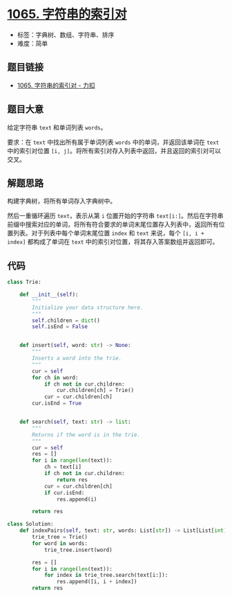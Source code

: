 # [1065. 字符串的索引对](https://leetcode.cn/problems/index-pairs-of-a-string/)

- 标签：字典树、数组、字符串、排序
- 难度：简单

## 题目链接

- [1065. 字符串的索引对 - 力扣](https://leetcode.cn/problems/index-pairs-of-a-string/)

## 题目大意

给定字符串 `text` 和单词列表 `words`。

要求：在 `text` 中找出所有属于单词列表 `words` 中的单词，并返回该单词在 `text` 中的索引对位置 `[i, j]`。将所有索引对存入列表中返回，并且返回的索引对可以交叉。

## 解题思路

构建字典树，将所有单词存入字典树中。

然后一重循环遍历 `text`，表示从第 `i` 位置开始的字符串 `text[i:]`。然后在字符串前缀中搜索对应的单词，将所有符合要求的单词末尾位置存入列表中，返回所有位置列表。对于列表中每个单词末尾位置 `index` 和 `text` 来说，每个 `[i, i + index]` 都构成了单词在 `text` 中的索引对位置，将其存入答案数组并返回即可。

## 代码

```python
class Trie:

    def __init__(self):
        """
        Initialize your data structure here.
        """
        self.children = dict()
        self.isEnd = False


    def insert(self, word: str) -> None:
        """
        Inserts a word into the trie.
        """
        cur = self
        for ch in word:
            if ch not in cur.children:
                cur.children[ch] = Trie()
            cur = cur.children[ch]
        cur.isEnd = True


    def search(self, text: str) -> list:
        """
        Returns if the word is in the trie.
        """
        cur = self
        res = []
        for i in range(len(text)):
            ch = text[i]
            if ch not in cur.children:
                return res
            cur = cur.children[ch]
            if cur.isEnd:
                res.append(i)

        return res

class Solution:
    def indexPairs(self, text: str, words: List[str]) -> List[List[int]]:
        trie_tree = Trie()
        for word in words:
            trie_tree.insert(word)

        res = []
        for i in range(len(text)):
            for index in trie_tree.search(text[i:]):
                res.append([i, i + index])
        return res
```

